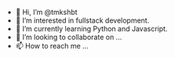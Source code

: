 - 👋 Hi, I’m @tmkshbt
- 👀 I’m interested in fullstack development.
- 🌱 I’m currently learning Python and Javascript.
- 💞️ I’m looking to collaborate on ...
- 📫 How to reach me ...

<!---
tmkshbt/tmkshbt is a ✨ special ✨ repository because its `README.md` (this file) appears on your GitHub profile.
You can click the Preview link to take a look at your changes.
--->
